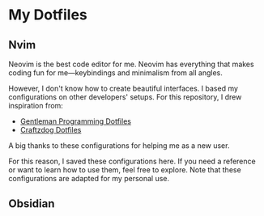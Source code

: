 # My Dotfiles

## Nvim

Neovim is the best code editor for me. Neovim has everything that makes coding fun for me—keybindings and minimalism from all angles.

However, I don't know how to create beautiful interfaces. I based my configurations on other developers' setups. For this repository, I drew inspiration from:

- [Gentleman Programming Dotfiles](https://github.com/Gentleman-Programming/Gentleman.Dots)
- [Craftzdog Dotfiles](https://github.com/craftzdog/dotfiles-public/tree/master)

A big thanks to these configurations for helping me as a new user.

For this reason, I saved these configurations here. If you need a reference or want to learn how to use them, feel free to explore. Note that these configurations are adapted for my personal use.


## Obsidian

